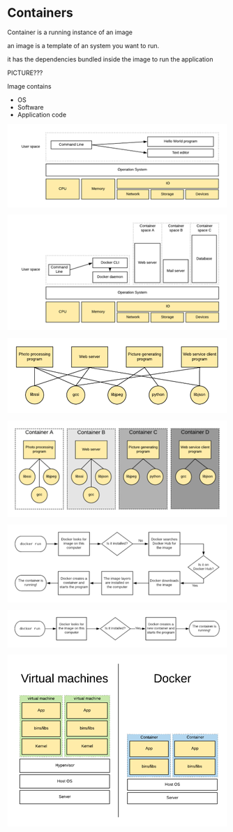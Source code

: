 # Containers

Container is a running instance of an image 

an image is a template of an system you want to run.

it has the dependencies bundled inside the image to run the application

PICTURE???

Image contains

* OS
* Software
* Application code



![Basic computer stack](img/basic-computer-stack.png)

![Docker stack](img/docker-stack.png)

![Dependencies and relationships](img/dependencies-and-relationships.png)

![Dependencies and relationships in docker images](img/dockerized-dependencies.png)

![Docker run command with a new image](img/docker-run-command-for-new-image.png)

![Docker run command with an existing image](img/docker-run-command-for-existing-image.png)

![Docker vs Virtual Machines](img/virtualmachine-vs-docker.png)

